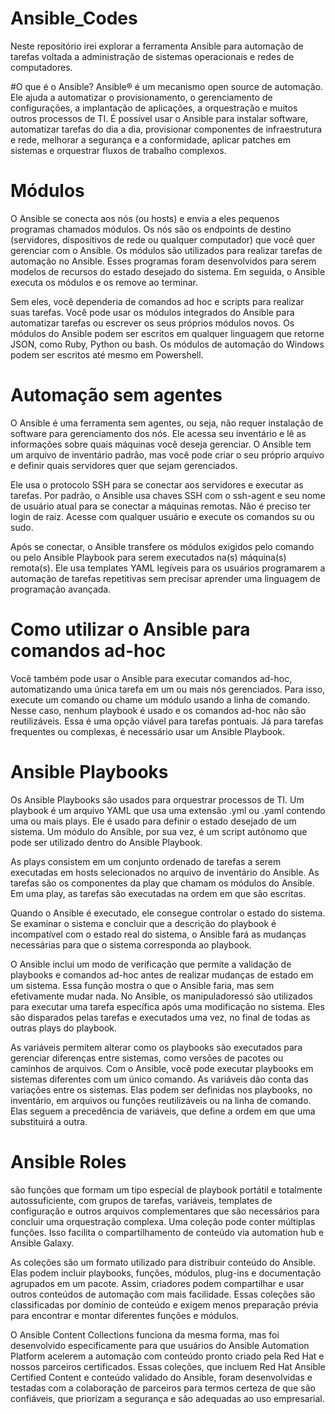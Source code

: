 # Ansible_Codes
 Neste repositório irei explorar a ferramenta Ansible para automação de tarefas voltada a administração de sistemas operacionais e redes de computadores.

#O que é o Ansible?
Ansible® é um mecanismo open source de automação. Ele ajuda a automatizar o provisionamento, o gerenciamento de configurações, a implantação de aplicações, a orquestração e muitos outros processos de TI.
É possível usar o Ansible para instalar software, automatizar tarefas do dia a dia, provisionar componentes de infraestrutura e rede, melhorar a segurança e a conformidade, aplicar patches em sistemas e orquestrar fluxos de trabalho complexos.


# Módulos

O Ansible se conecta aos nós (ou hosts) e envia a eles pequenos programas chamados módulos. Os nós são os endpoints de destino (servidores, dispositivos de rede ou qualquer computador) que você quer gerenciar com o Ansible. Os módulos são utilizados para realizar tarefas de automação no Ansible. Esses programas foram desenvolvidos para serem modelos de recursos do estado desejado do sistema. Em seguida, o Ansible executa os módulos e os remove ao terminar.

Sem eles, você dependeria de comandos ad hoc e scripts para realizar suas tarefas. Você pode usar os módulos integrados do Ansible para automatizar tarefas ou escrever os seus próprios módulos novos. Os módulos do Ansible podem ser escritos em qualquer linguagem que retorne JSON, como Ruby, Python ou bash. Os módulos de automação do Windows podem ser escritos até mesmo em Powershell. 

# Automação sem agentes 

O Ansible é uma ferramenta sem agentes, ou seja, não requer instalação de software para gerenciamento dos nós. Ele acessa seu inventário e lê as informações sobre quais máquinas você deseja gerenciar. O Ansible tem um arquivo de inventário padrão, mas você pode criar o seu próprio arquivo e definir quais servidores quer que sejam gerenciados. 

Ele usa o protocolo SSH para se conectar aos servidores e executar as tarefas. Por padrão, o Ansible usa chaves SSH com o ssh-agent e seu nome de usuário atual para se conectar a máquinas remotas. Não é preciso ter login de raiz. Acesse com qualquer usuário e execute os comandos su ou sudo.

Após se conectar, o Ansible transfere os módulos exigidos pelo comando ou pelo Ansible Playbook para serem executados na(s) máquina(s) remota(s). Ele usa templates YAML legíveis para os usuários programarem a automação de tarefas repetitivas sem precisar aprender uma linguagem de programação avançada.

# Como utilizar o Ansible para comandos ad-hoc 

Você também pode usar o Ansible para executar comandos ad-hoc, automatizando uma única tarefa em um ou mais nós gerenciados. Para isso, execute um comando ou chame um módulo usando a linha de comando. Nesse caso, nenhum playbook é usado e os comandos ad-hoc não são reutilizáveis. Essa é uma opção viável para tarefas pontuais. Já para tarefas frequentes ou complexas, é necessário usar um Ansible Playbook.

# Ansible Playbooks
Os Ansible Playbooks são usados para orquestrar processos de TI. Um playbook é um arquivo YAML que usa uma extensão .yml ou .yaml contendo uma ou mais plays. Ele é usado para definir o estado desejado de um sistema. Um módulo do Ansible, por sua vez, é um script autônomo que pode ser utilizado dentro do Ansible Playbook. 

As plays consistem em um conjunto ordenado de tarefas a serem executadas em hosts selecionados no arquivo de inventário do Ansible. As tarefas são os componentes da play que chamam os módulos do Ansible. Em uma play, as tarefas são executadas na ordem em que são escritas.

Quando o Ansible é executado, ele consegue controlar o estado do sistema. Se examinar o sistema e concluir que a descrição do playbook é incompatível com o estado real do sistema, o Ansible fará as mudanças necessárias para que o sistema corresponda ao playbook. 

O Ansible inclui um modo de verificação que permite a validação de playbooks e comandos ad-hoc antes de realizar mudanças de estado em um sistema. Essa função mostra o que o Ansible faria, mas sem efetivamente mudar nada. No Ansible, os manipuladoressó são utilizados para executar uma tarefa específica após uma modificação no sistema. Eles são disparados pelas tarefas e executados uma vez, no final de todas as outras plays do playbook.

As variáveis permitem alterar como os playbooks são executados para gerenciar diferenças entre sistemas, como versões de pacotes ou caminhos de arquivos. Com o Ansible, você pode executar playbooks em sistemas diferentes com um único comando. As variáveis dão conta das variações entre os sistemas. Elas podem ser definidas nos playbooks, no inventário, em arquivos ou funções reutilizáveis ou na linha de comando. Elas seguem a precedência de variáveis, que define a ordem em que uma substituirá a outra.

# Ansible Roles
são funções que formam um tipo especial de playbook portátil e totalmente autossuficiente, com grupos de tarefas, variáveis, templates de configuração e outros arquivos complementares que são necessários para concluir uma orquestração complexa. Uma coleção pode conter múltiplas funções. Isso facilita o compartilhamento de conteúdo via automation hub e Ansible Galaxy.

As coleções são um formato utilizado para distribuir conteúdo do Ansible. Elas podem incluir playbooks, funções, módulos, plug-ins e documentação agrupados em um pacote. Assim, criadores podem compartilhar e usar outros conteúdos de automação com mais facilidade. Essas coleções são classificadas por domínio de conteúdo e exigem menos preparação prévia para encontrar e montar diferentes funções e módulos.

O Ansible Content Collections funciona da mesma forma, mas foi desenvolvido especificamente para que usuários do Ansible Automation Platform acelerem a automação com conteúdo pronto criado pela Red Hat e nossos parceiros certificados. Essas coleções, que incluem Red Hat Ansible Certified Content e conteúdo validado do Ansible, foram desenvolvidas e testadas com a colaboração de parceiros para termos certeza de que são confiáveis, que priorizam a segurança e são adequadas ao uso empresarial.

